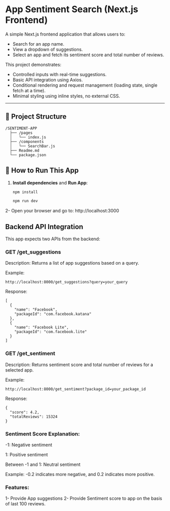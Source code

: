 # App Sentiment Search (Next.js Frontend)

A simple Next.js frontend application that allows users to:

- Search for an app name.
- View a dropdown of suggestions.
- Select an app and fetch its sentiment score and total number of reviews.

This project demonstrates:

- Controlled inputs with real-time suggestions.
- Basic API integration using Axios.
- Conditional rendering and request management (loading state, single fetch at a time).
- Minimal styling using inline styles, no external CSS.

---

## 🧱 Project Structure

```
/SENTIMENT-APP
  ├── /pages
  │   └── index.js
  ├── /components
  │   └── SearchBar.js
  ├── Readme.md
  └── package.json

```

## 🚀 How to Run This App

1. **Install dependencies** and **Run App**:

   ```bash
   npm install

   npm run dev
   ```

2- Open your browser and go to:
http://localhost:3000

## Backend API Integration

This app expects two APIs from the backend:

### GET /get_suggestions

Description: Returns a list of app suggestions based on a query.

Example:

```
http://localhost:8000/get_suggestions?query=your_query
```

Response:

```
[
  {
    "name": "Facebook",
    "packageId": "com.facebook.katana"
  },
  {
    "name": "Facebook Lite",
    "packageId": "com.facebook.lite"
  }
]
```

### GET /get_sentiment

Description: Returns sentiment score and total number of reviews for a selected app.

Example:

```
http://localhost:8000/get_sentiment?package_id=your_package_id
```

Response:

```
{
  "score": 4.2,
  "totalReviews": 15324
}
```

### Sentiment Score Explanation:

-1: Negative sentiment

1: Positive sentiment

Between -1 and 1: Neutral sentiment

Example: -0.2 indicates more negative, and 0.2 indicates more positive.

### Features:

1- Provide App suggestions
2- Provide Sentiment score to app on the basis of last 100 reviews.
